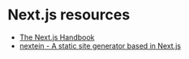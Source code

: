 # Next.js resources

- [The Next.js Handbook](https://www.freecodecamp.org/news/the-next-js-handbook/)
- [nextein - A static site generator based in Next.js](https://github.com/elmasse/nextein)
